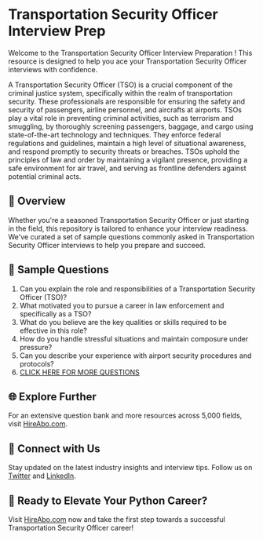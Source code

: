 # Transportation Security Officer Interview Prep

Welcome to the Transportation Security Officer Interview Preparation ! This resource is designed to help you ace your Transportation Security Officer interviews with confidence.

A Transportation Security Officer (TSO) is a crucial component of the criminal justice system, specifically within the realm of transportation security. These professionals are responsible for ensuring the safety and security of passengers, airline personnel, and aircrafts at airports. TSOs play a vital role in preventing criminal activities, such as terrorism and smuggling, by thoroughly screening passengers, baggage, and cargo using state-of-the-art technology and techniques. They enforce federal regulations and guidelines, maintain a high level of situational awareness, and respond promptly to security threats or breaches. TSOs uphold the principles of law and order by maintaining a vigilant presence, providing a safe environment for air travel, and serving as frontline defenders against potential criminal acts.

## 🚀 Overview

Whether you're a seasoned Transportation Security Officer or just starting in the field, this repository is tailored to enhance your interview readiness. We've curated a set of sample questions commonly asked in Transportation Security Officer interviews to help you prepare and succeed.

## 📝 Sample Questions

1. Can you explain the role and responsibilities of a Transportation Security Officer (TSO)?
2. What motivated you to pursue a career in law enforcement and specifically as a TSO?
3. What do you believe are the key qualities or skills required to be effective in this role?
4. How do you handle stressful situations and maintain composure under pressure?
5. Can you describe your experience with airport security procedures and protocols?
6. [CLICK HERE FOR MORE QUESTIONS](https://hireabo.com/job/9_1_34/Transportation%20Security%20Officer)

## 🌐 Explore Further

For an extensive question bank and more resources across 5,000 fields, visit [HireAbo.com](https://www.hireabo.com).

## 📱 Connect with Us

Stay updated on the latest industry insights and interview tips. Follow us on [Twitter](https://twitter.com/hireabo) and [LinkedIn](https://www.linkedin.com/in/hire-abo-3609972a8/).

## 🚀 Ready to Elevate Your Python Career?

Visit [HireAbo.com](https://www.hireabo.com) now and take the first step towards a successful Transportation Security Officer career!